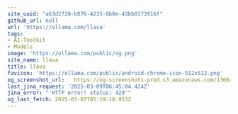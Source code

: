 ```yaml
---
site_uuid: "a63d2720-b876-4235-8b0e-43bb0173916f"
github_url: null
url: 'https://ollama.com/llava'
tags:
- AI-Toolkit
- Models
image: 'https://ollama.com/public/og.png'
site_name: llava
title: llava
favicon: 'https://ollama.com/public/android-chrome-icon-512x512.png'
og_screenshot_url:   https://og-screenshots-prod.s3.amazonaws.com/1366x768/80/false/c42a9d41471b8cec75621b9f80c79464c473cde47a6d934cab7dcfbeb7922f99.jpeg
last_jina_request: '2025-03-09T06:45:04.424Z'
jina_error: "'HTTP error! status: 429'"
og_last_fetch: 2025-03-07T05:19:18.953Z
---
```


